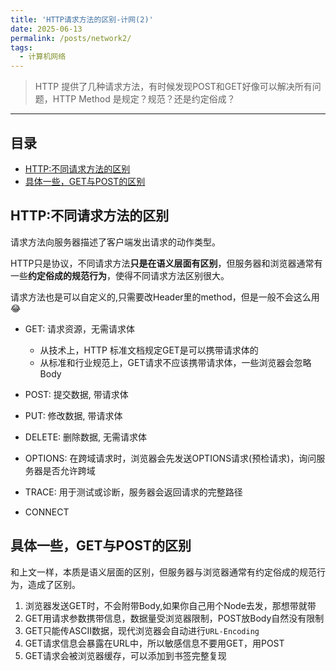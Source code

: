 ```yaml
---
title: 'HTTP请求方法的区别-计网(2)'
date: 2025-06-13
permalink: /posts/network2/
tags:
  - 计算机网络
---
```


> HTTP 提供了几种请求方法，有时候发现POST和GET好像可以解决所有问题，HTTP Method 是规定？规范？还是约定俗成？

---- 

## 目录
- [HTTP:不同请求方法的区别](#http不同请求方法的区别)
- [具体一些，GET与POST的区别](#具体一些get与post的区别)


## HTTP:不同请求方法的区别

请求方法向服务器描述了客户端发出请求的动作类型。
     
HTTP只是协议，不同请求方法**只是在语义层面有区别**，但服务器和浏览器通常有一些**约定俗成的规范行为**，使得不同请求方法区别很大。

请求方法也是可以自定义的,只需要改Header里的method，但是一般不会这么用😂
      
- GET: 请求资源，无需请求体
    - 从技术上，HTTP 标准文档规定GET是可以携带请求体的
    - 从标准和行业规范上，GET请求不应该携带请求体，一些浏览器会忽略Body

- POST: 提交数据, 带请求体

- PUT: 修改数据, 带请求体

- DELETE: 删除数据, 无需请求体

- OPTIONS: 在跨域请求时，浏览器会先发送OPTIONS请求(预检请求)，询问服务器是否允许跨域

- TRACE: 用于测试或诊断，服务器会返回请求的完整路径

- CONNECT



## 具体一些，GET与POST的区别

和上文一样，本质是语义层面的区别，但服务器与浏览器通常有约定俗成的规范行为，造成了区别。

1. 浏览器发送GET时，不会附带Body,如果你自己用个Node去发，那想带就带
2. GET用请求参数携带信息，数据量受浏览器限制，POST放Body自然没有限制
3. GET只能传ASCII数据，现代浏览器会自动进行`URL-Encoding`
4. GET请求信息会暴露在URL中，所以敏感信息不要用GET，用POST
5. GET请求会被浏览器缓存，可以添加到书签完整复现






